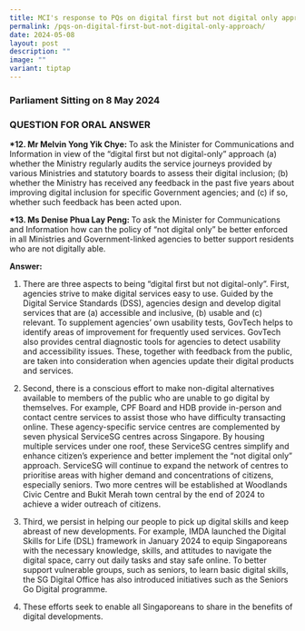 ```yaml
---
title: MCI's response to PQs on digital first but not digital only approach
permalink: /pqs-on-digital-first-but-not-digital-only-approach/
date: 2024-05-08
layout: post
description: ""
image: ""
variant: tiptap
---
```

<h3>Parliament Sitting on 8 May 2024</h3>
<h3>QUESTION FOR ORAL ANSWER</h3>
<p><strong>*12. Mr Melvin Yong Yik Chye: </strong>To ask the Minister for
Communications and Information in view of the “digital first but not digital-only”
approach (a) whether the Ministry regularly audits the service journeys
provided by various Ministries and statutory boards to assess their digital
inclusion; (b) whether the Ministry has received any feedback in the past
five years about improving digital inclusion for specific Government agencies;
and (c) if so, whether such feedback has been acted upon.</p>
<p></p>
<p><strong>*13. Ms Denise Phua Lay Peng: </strong>To ask the Minister for
Communications and Information how can the policy of “not digital only”
be better enforced in all Ministries and Government-linked agencies to
better support residents who are not digitally able.&nbsp;</p>
<p></p>
<p><strong>Answer:</strong>
</p>
<ol data-tight="true" class="tight">
<li>
<p>There are three aspects to being “digital first but not digital-only”.
First, agencies strive to make digital services easy to use. Guided by
the Digital Service Standards (DSS), agencies design and develop digital
services that are (a) accessible and inclusive, (b) usable and (c) relevant.
To supplement agencies’ own usability tests, GovTech helps to identify
areas of improvement for frequently used services. GovTech also provides
central diagnostic tools for agencies to detect usability and accessibility
issues. These, together with feedback from the public, are taken into consideration
when agencies update their digital products and services. &nbsp;</p>
<p></p>
</li>
<li>
<p>Second, there is a conscious effort to make non-digital alternatives available
to members of the public who are unable to go digital by themselves. For
example, CPF Board and HDB provide in-person and contact centre services
to assist those who have difficulty transacting online. These agency-specific
service centres are complemented by seven physical ServiceSG centres across
Singapore. By housing multiple services under one roof, these ServiceSG
centres simplify and enhance citizen’s experience and better implement
the “not digital only” approach. ServiceSG will continue to expand the
network of centres to prioritise areas with higher demand and concentrations
of citizens, especially seniors. Two more centres will be established at
Woodlands Civic Centre and Bukit Merah town central by the end of 2024
to achieve a wider outreach of citizens. &nbsp;</p>
</li>
</ol>
<p></p>
<ol start="3" data-tight="true" class="tight">
<li>
<p>Third, we persist in helping our people to pick up digital skills and
keep abreast of new developments. For example, IMDA launched the Digital
Skills for Life (DSL) framework in January 2024 to equip Singaporeans with
the necessary knowledge, skills, and attitudes to navigate the digital
space, carry out daily tasks and stay safe online. To better support vulnerable
groups, such as seniors, to learn basic digital skills, the SG Digital
Office has also introduced initiatives such as the Seniors Go Digital programme.</p>
</li>
</ol>
<p></p>
<ol start="4" data-tight="true" class="tight">
<li>
<p>These efforts seek to enable all Singaporeans to share in the benefits
of digital developments. &nbsp;</p>
</li>
</ol>
<p></p>